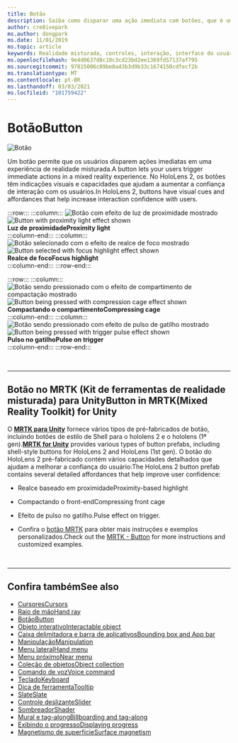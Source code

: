 ```yaml
---
title: Botão
description: Saiba como disparar uma ação imediata com botões, que é um dos componentes fundamentais da realidade misturada.
author: cre8ivepark
ms.author: dongpark
ms.date: 11/01/2019
ms.topic: article
keywords: Realidade misturada, controles, interação, interface do usuário, UX, headset de realidade misturada, headset da realidade mista do Windows, headset da realidade virtual, HoloLens, MRTK, kit de ferramentas de realidade misturada, botão
ms.openlocfilehash: 9e4d0637d8c10c3cd23bd2ee1369fd57137af795
ms.sourcegitcommit: 97815006c09be0a43b3d9b33c1674150cdfecf2b
ms.translationtype: MT
ms.contentlocale: pt-BR
ms.lasthandoff: 03/03/2021
ms.locfileid: "101759422"
---
```

# <a name="button"></a><span data-ttu-id="58fd3-104">Botão</span><span class="sxs-lookup"><span data-stu-id="58fd3-104">Button</span></span>

![Botão](images/UX_Hero_Button.jpg)

<span data-ttu-id="58fd3-106">Um botão permite que os usuários disparem ações imediatas em uma experiência de realidade misturada.</span><span class="sxs-lookup"><span data-stu-id="58fd3-106">A button lets your users trigger immediate actions in a mixed reality experience.</span></span> <span data-ttu-id="58fd3-107">No HoloLens 2, os botões têm indicações visuais e capacidades que ajudam a aumentar a confiança de interação com os usuários.</span><span class="sxs-lookup"><span data-stu-id="58fd3-107">In HoloLens 2, buttons have visual cues and affordances that help increase interaction confidence with users.</span></span> 

:::row:::
    :::column:::
       <span data-ttu-id="58fd3-108">![Botão com efeito de luz de proximidade mostrado](images/UX_Button_Affordance_ProximityLight.jpg)</span><span class="sxs-lookup"><span data-stu-id="58fd3-108">![Button with proximity light effect shown](images/UX_Button_Affordance_ProximityLight.jpg)</span></span><br>
       <span data-ttu-id="58fd3-109">**Luz de proximidade**</span><span class="sxs-lookup"><span data-stu-id="58fd3-109">**Proximity light**</span></span><br>
    :::column-end:::
    :::column:::
       <span data-ttu-id="58fd3-110">![Botão selecionado com o efeito de realce de foco mostrado](images/UX_Button_Affordance_FocusHighlight.jpg)</span><span class="sxs-lookup"><span data-stu-id="58fd3-110">![Button selected with focus highlight effect shown](images/UX_Button_Affordance_FocusHighlight.jpg)</span></span><br>
        <span data-ttu-id="58fd3-111">**Realce de foco**</span><span class="sxs-lookup"><span data-stu-id="58fd3-111">**Focus highlight**</span></span><br>
    :::column-end:::
:::row-end:::

:::row:::
    :::column:::
       <span data-ttu-id="58fd3-112">![Botão sendo pressionado com o efeito de compartimento de compactação mostrado](images/UX_Button_Affordance_Compression.jpg)</span><span class="sxs-lookup"><span data-stu-id="58fd3-112">![Button being pressed with compression cage effect shown](images/UX_Button_Affordance_Compression.jpg)</span></span><br>
       <span data-ttu-id="58fd3-113">**Compactando o compartimento**</span><span class="sxs-lookup"><span data-stu-id="58fd3-113">**Compressing cage**</span></span><br>
    :::column-end:::
    :::column:::
       <span data-ttu-id="58fd3-114">![Botão sendo pressionado com efeito de pulso de gatilho mostrado](images/UX_Button_Affordance_Pulse.jpg)</span><span class="sxs-lookup"><span data-stu-id="58fd3-114">![Button being pressed with trigger pulse effect shown](images/UX_Button_Affordance_Pulse.jpg)</span></span><br>
        <span data-ttu-id="58fd3-115">**Pulso no gatilho**</span><span class="sxs-lookup"><span data-stu-id="58fd3-115">**Pulse on trigger**</span></span><br>
    :::column-end:::
:::row-end:::

<br>

---

## <a name="button-in-mrtkmixed-reality-toolkit-for-unity"></a><span data-ttu-id="58fd3-116">Botão no MRTK (Kit de ferramentas de realidade misturada) para Unity</span><span class="sxs-lookup"><span data-stu-id="58fd3-116">Button in MRTK(Mixed Reality Toolkit) for Unity</span></span>
<span data-ttu-id="58fd3-117">O **[MRTK para Unity](https://github.com/Microsoft/MixedRealityToolkit-Unity)** fornece vários tipos de pré-fabricados de botão, incluindo botões de estilo de Shell para o hololens 2 e o hololens (1ª gen).</span><span class="sxs-lookup"><span data-stu-id="58fd3-117">**[MRTK for Unity](https://github.com/Microsoft/MixedRealityToolkit-Unity)** provides various types of button prefabs, including shell-style buttons for HoloLens 2 and HoloLens (1st gen).</span></span> <span data-ttu-id="58fd3-118">O botão do HoloLens 2 pré-fabricado contém vários capacidades detalhados que ajudam a melhorar a confiança do usuário:</span><span class="sxs-lookup"><span data-stu-id="58fd3-118">The HoloLens 2 button prefab contains several detailed affordances that help improve user confidence:</span></span>

* <span data-ttu-id="58fd3-119">Realce baseado em proximidade</span><span class="sxs-lookup"><span data-stu-id="58fd3-119">Proximity-based highlight</span></span>
* <span data-ttu-id="58fd3-120">Compactando o front-end</span><span class="sxs-lookup"><span data-stu-id="58fd3-120">Compressing front cage</span></span>
* <span data-ttu-id="58fd3-121">Efeito de pulso no gatilho.</span><span class="sxs-lookup"><span data-stu-id="58fd3-121">Pulse effect on trigger.</span></span>

* <span data-ttu-id="58fd3-122">Confira o [botão MRTK](https://docs.microsoft.com/windows/mixed-reality/mrtk-docs/features/ux-building-blocks/button.md) para obter mais instruções e exemplos personalizados.</span><span class="sxs-lookup"><span data-stu-id="58fd3-122">Check out the [MRTK - Button](https://docs.microsoft.com/windows/mixed-reality/mrtk-docs/features/ux-building-blocks/button.md) for more instructions and customized examples.</span></span>

<br>

---

## <a name="see-also"></a><span data-ttu-id="58fd3-123">Confira também</span><span class="sxs-lookup"><span data-stu-id="58fd3-123">See also</span></span>

* [<span data-ttu-id="58fd3-124">Cursores</span><span class="sxs-lookup"><span data-stu-id="58fd3-124">Cursors</span></span>](cursors.md)
* [<span data-ttu-id="58fd3-125">Raio de mão</span><span class="sxs-lookup"><span data-stu-id="58fd3-125">Hand ray</span></span>](point-and-commit.md)
* [<span data-ttu-id="58fd3-126">Botão</span><span class="sxs-lookup"><span data-stu-id="58fd3-126">Button</span></span>](button.md)
* [<span data-ttu-id="58fd3-127">Objeto interativo</span><span class="sxs-lookup"><span data-stu-id="58fd3-127">Interactable object</span></span>](interactable-object.md)
* [<span data-ttu-id="58fd3-128">Caixa delimitadora e barra de aplicativos</span><span class="sxs-lookup"><span data-stu-id="58fd3-128">Bounding box and App bar</span></span>](app-bar-and-bounding-box.md)
* [<span data-ttu-id="58fd3-129">Manipulação</span><span class="sxs-lookup"><span data-stu-id="58fd3-129">Manipulation</span></span>](direct-manipulation.md)
* [<span data-ttu-id="58fd3-130">Menu lateral</span><span class="sxs-lookup"><span data-stu-id="58fd3-130">Hand menu</span></span>](hand-menu.md)
* [<span data-ttu-id="58fd3-131">Menu próximo</span><span class="sxs-lookup"><span data-stu-id="58fd3-131">Near menu</span></span>](near-menu.md)
* [<span data-ttu-id="58fd3-132">Coleção de objetos</span><span class="sxs-lookup"><span data-stu-id="58fd3-132">Object collection</span></span>](object-collection.md)
* [<span data-ttu-id="58fd3-133">Comando de voz</span><span class="sxs-lookup"><span data-stu-id="58fd3-133">Voice command</span></span>](voice-input.md)
* [<span data-ttu-id="58fd3-134">Teclado</span><span class="sxs-lookup"><span data-stu-id="58fd3-134">Keyboard</span></span>](keyboard.md)
* [<span data-ttu-id="58fd3-135">Dica de ferramenta</span><span class="sxs-lookup"><span data-stu-id="58fd3-135">Tooltip</span></span>](tooltip.md)
* [<span data-ttu-id="58fd3-136">Slate</span><span class="sxs-lookup"><span data-stu-id="58fd3-136">Slate</span></span>](slate.md)
* [<span data-ttu-id="58fd3-137">Controle deslizante</span><span class="sxs-lookup"><span data-stu-id="58fd3-137">Slider</span></span>](slider.md)
* [<span data-ttu-id="58fd3-138">Sombreador</span><span class="sxs-lookup"><span data-stu-id="58fd3-138">Shader</span></span>](shader.md)
* [<span data-ttu-id="58fd3-139">Mural e tag-along</span><span class="sxs-lookup"><span data-stu-id="58fd3-139">Billboarding and tag-along</span></span>](billboarding-and-tag-along.md)
* [<span data-ttu-id="58fd3-140">Exibindo o progresso</span><span class="sxs-lookup"><span data-stu-id="58fd3-140">Displaying progress</span></span>](progress.md)
* [<span data-ttu-id="58fd3-141">Magnetismo de superfície</span><span class="sxs-lookup"><span data-stu-id="58fd3-141">Surface magnetism</span></span>](surface-magnetism.md)

